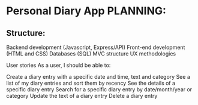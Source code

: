 # Personal Diary App PLANNING:

## Structure:

Backend development (Javascript, Express/API)
Front-end development (HTML and CSS)
Databases (SQL)
MVC structure
UX methodologies

User stories
As a user, I should be able to:

Create a diary entry with a specific date and time, text and category
See a list of my diary entries and sort them by recency
See the details of a specific diary entry
Search for a specific diary entry by date/month/year or category
Update the text of a diary entry
Delete a diary entry


